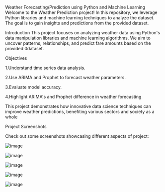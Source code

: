 Weather Forecasting/Prediction using Python and Machine Learning
Welcome to the Weather Prediction project! In this repository, we leverage Python libraries and machine learning techniques to analyze the dataset. The goal is to gain insights and predictions from the provided dataset.


Introduction
This project focuses on analyzing weather  data using Python's data manipulation libraries and machine learning algorithms. We aim to uncover patterns, relationships, and predict fare amounts based on the provided 0dataset.


Objectives

1.Understand time series data analysis.

2.Use ARIMA and Prophet to forecast weather parameters.

3.Evaluate model accuracy.

4.Highlight ARIMA's and Prophet difference in weather forecasting.

This project demonstrates how innovative data science techniques can improve weather predictions, benefiting various sectors and society as a whole

Project Screenshots

Check out some screenshots showcasing different aspects of project:

![image](https://github.com/Pakhi-556/Weather_Prediction/assets/127219703/785e3b41-1c24-4b32-8e6b-298cf403227e)

![image](https://github.com/Pakhi-556/Weather_Prediction/assets/127219703/ce769ce8-8521-4f59-bf79-59aeb55d57cf)

![image](https://github.com/Pakhi-556/Weather_Prediction/assets/127219703/133023b4-07d7-43e4-9b8b-1a59371c60fa)

![image](https://github.com/Pakhi-556/Weather_Prediction/assets/127219703/8fa7e9dd-f76e-41fe-8f5e-f04c6d6a6889)

![image](https://github.com/Pakhi-556/Weather_Prediction/assets/127219703/c80f68ca-801f-438b-b198-07a39ff25559)

